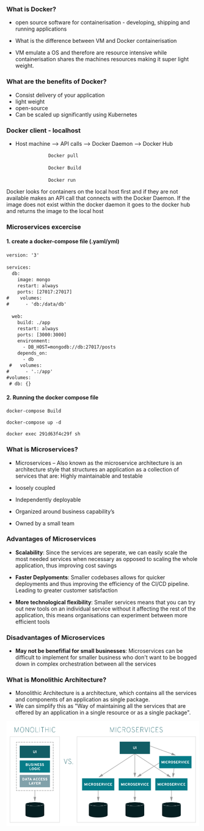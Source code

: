 ### What is Docker?
- open source software for containerisation - developing, shipping and running applications

- What is the difference between VM and Docker containerisation
- VM emulate a OS and therefore are resource intensive while containerisation shares the machines resources making it super light weight.

### What are the benefits of Docker?
- Consist delivery of your application
- light weight
- open-source
- Can be scaled up significantly using Kubernetes


### Docker client - localhost
- Host machine --> API calls --> Docker Daemon --> Docker Hub

                  Docker pull

                  Docker Build

                  Docker run


Docker looks for containers on the local host first and if they are not available makes an API call that connects with the Docker Daemon. If the image does not exist within the docker daemon it goes to the docker hub and returns the image to the local host

### Microservices excercise

#### 1. create a docker-compose file (.yaml/yml)

```
version: '3'

services:
  db:
    image: mongo
    restart: always
    ports: [27017:27017]
#    volumes:
#      - 'db:/data/db'

  web:
    build: ./app
    restart: always
    ports: [3000:3000]
    environment:
      - DB_HOST=mongodb://db:27017/posts
    depends_on:
      - db
 #   volumes:
#      - '.:/app'
#volumes:
 # db: {}
```

#### 2. Running the docker compose file
```
docker-compose Build
```

```
docker-compose up -d
```

```
docker exec 291d63f4c29f sh
```

### What is Microservices?

- Microservices – Also known as the microservice architecture is an architecture style that structures an application as a collection of services that are: Highly maintainable and testable

- loosely coupled
- Independently deployable
- Organized around business capability’s
- Owned by a small team

### Advantages of Microservices

- **Scalability**: Since the services are seperate, we can easily scale the most needed services when necessary as opposed to scaling the whole application, thus improving cost savings

- **Faster Deplyoments**: Smaller codebases allows for quicker deployments and thus improving the efficiency of the CI/CD pipeline. Leading to greater customer satisfaction

- **More technological flexibility**: Smaller services means that you can try out new tools on an individual service without it affecting the rest of the application, this means organisations can experiment between more efficient tools


### Disadvantages of Microservices

- **May not be benefifial for small businesses**: Microservices can be difficult to implement for smaller business who don't want to be bogged down in complex orchestration between all the services




### What is Monolithic Architecture?

- Monolithic Architecture is a architecture, which contains all the services and components of an application as single package.
- We can simplify this as "Way of maintaining all the services that are offered by an application in a single resource or as a single package".

![monolothic-microservices](imagesmd/monolithic-vs-microservices.jpeg)
